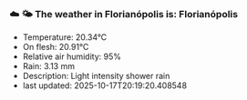 ### ☁️ 🌤️  The weather in Florianópolis is: Florianópolis

- Temperature: 20.34°C
- On flesh: 20.91°C
- Relative air humidity: 95%
- Rain: 3.13 mm
- Description: Light intensity shower rain
- last updated: 2025-10-17T20:19:20.408548

